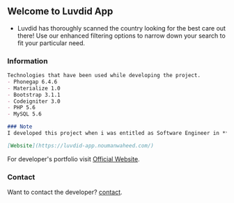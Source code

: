 ## Welcome to Luvdid App

- Luvdid has thoroughly scanned the country looking for the best care out there! Use our enhanced filtering options to narrow down your search to fit your particular need.

### Information

```markdown
Technologies that have been used while developing the project.
- Phonegap 6.4.6
- Materialize 1.0
- Bootstrap 3.1.1
- Codeigniter 3.0 
- PHP 5.6
- MySQL 5.6

### Note
I developed this project when i was entitled as Software Engineer in **Ainosoft Technologies**.

[Website](https://luvdid-app.noumanwaheed.com/)
```

For developer's portfolio visit [Official Website](https://noumanwaheed.com).

### Contact

Want to contact the developer? [contact](https://noumanwaheed.com).
